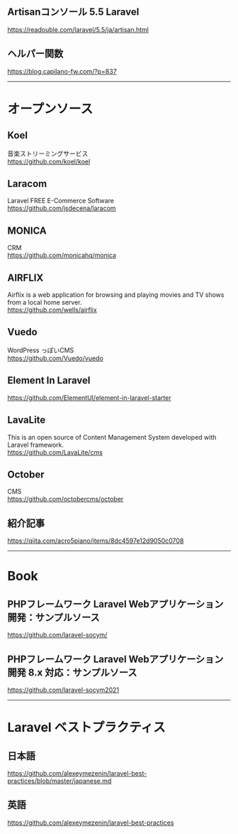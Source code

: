 ## Artisanコンソール 5.5 Laravel
https://readouble.com/laravel/5.5/ja/artisan.html  


## ヘルパー関数
https://blog.capilano-fw.com/?p=837  


_______________________________________________________________________________________
# オープンソース

## Koel
音楽ストリーミングサービス  
https://github.com/koel/koel  


## Laracom
Laravel FREE E-Commerce Software  
https://github.com/jsdecena/laracom  


## MONICA
CRM  
https://github.com/monicahq/monica  


## AIRFLIX
Airflix is a web application for browsing and playing movies and TV shows from a local home server.  
https://github.com/wells/airflix  


## Vuedo
WordPress っぽいCMS  
https://github.com/Vuedo/vuedo  


## Element In Laravel
https://github.com/ElementUI/element-in-laravel-starter  


## LavaLite
This is an open source of Content Management System developed with Laravel framework.  
https://github.com/LavaLite/cms


## October
CMS  
https://github.com/octobercms/october


## 紹介記事
https://qiita.com/acro5piano/items/8dc4597e12d9050c0708  

_______________________________________________________________________________________
# Book

## PHPフレームワーク Laravel Webアプリケーション開発：サンプルソース
https://github.com/laravel-socym/

## PHPフレームワーク Laravel Webアプリケーション開発 8.x 対応：サンプルソース
https://github.com/laravel-socym2021

_______________________________________________________________________________________
# Laravel ベストプラクティス

## 日本語
https://github.com/alexeymezenin/laravel-best-practices/blob/master/japanese.md


## 英語
https://github.com/alexeymezenin/laravel-best-practices


